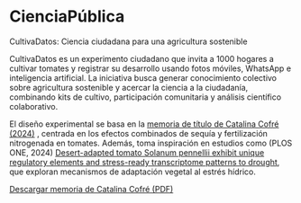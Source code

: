 # CienciaPública

CultivaDatos: Ciencia ciudadana para una agricultura sostenible

CultivaDatos es un experimento ciudadano que invita a 1000 hogares a cultivar tomates y registrar su desarrollo usando fotos móviles, WhatsApp e inteligencia artificial. La iniciativa busca generar conocimiento colectivo sobre agricultura sostenible y acercar la ciencia a la ciudadanía, combinando kits de cultivo, participación comunitaria y análisis científico colaborativo.

El diseño experimental se basa en la [memoria de título de Catalina Cofré (2024)](./archivos/memoria_ccofre.pdf) , centrada en los efectos combinados de sequía y fertilización nitrogenada en tomates. Además, toma inspiración en estudios como  (PLOS ONE, 2024) [Desert-adapted tomato Solanum pennellii exhibit unique regulatory elements and stress-ready transcriptome patterns to drought](./archivos/journal.pone.0324724.pdf), que exploran mecanismos de adaptación vegetal al estrés hídrico.

[Descargar memoria de Catalina Cofré (PDF)](./archivos/memoria_ccofre.pdf)

